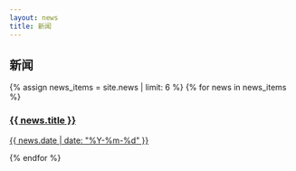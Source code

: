 ```yaml
---
layout: news
title: 新闻
---
```


<h2>新闻</h2>
<div class="news-grid">
    {% assign news_items = site.news | limit: 6 %}
    {% for news in news_items %}
        <div class="news-item">
            <a href="{{ news.url }}">
                <h3>{{ news.title }}</h3>
                <p>{{ news.date | date: "%Y-%m-%d" }}</p>
            </a>
        </div>
    {% endfor %}
</div>
